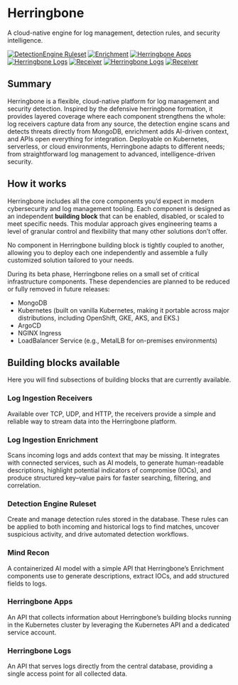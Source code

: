 # Herringbone

A cloud-native engine for log management, detection rules, and security intelligence.

[![DetectionEngine Ruleset](https://github.com/herringbonedev/Herringbone/actions/workflows/detectionengine-ruleset.yml/badge.svg?branch=main)](https://github.com/herringbonedev/Herringbone/actions/workflows/detectionengine-ruleset.yml)
[![Enrichment](https://github.com/herringbonedev/Herringbone/actions/workflows/enrichment.yml/badge.svg?branch=main)](https://github.com/herringbonedev/Herringbone/actions/workflows/enrichment.yml)
[![Herringbone Apps](https://github.com/herringbonedev/Herringbone/actions/workflows/herringbone-apps.yml/badge.svg?branch=main)](https://github.com/herringbonedev/Herringbone/actions/workflows/herringbone-apps.yml)
[![Herringbone Logs](https://github.com/herringbonedev/Herringbone/actions/workflows/herringbone-logs.yml/badge.svg?branch=main)](https://github.com/herringbonedev/Herringbone/actions/workflows/herringbone-logs.yml)
[![Receiver](https://github.com/herringbonedev/Herringbone/actions/workflows/receiver.yml/badge.svg?branch=main)](https://github.com/herringbonedev/Herringbone/actions/workflows/receiver.yml)
[![Herringbone Logs](https://github.com/herringbonedev/Herringbone/actions/workflows/mind-recon.yml/badge.svg?branch=main)](https://github.com/herringbonedev/Herringbone/actions/workflows/mind-recon.yml)
[![Receiver](https://github.com/herringbonedev/Herringbone/actions/workflows/mind-overwatch.yml/badge.svg?branch=main)](https://github.com/herringbonedev/Herringbone/actions/workflows/mind-overwatch.yml)

## Summary

Herringbone is a flexible, cloud-native platform for log management and security detection. Inspired by the defensive herringbone formation, it provides layered coverage where each component strengthens the whole: log receivers capture data from any source, the detection engine scans and detects threats directly from MongoDB, enrichment adds AI-driven context, and APIs open everything for integration. Deployable on Kubernetes, serverless, or cloud environments, Herringbone adapts to different needs; from straightforward log management to advanced, intelligence-driven security.

## How it works

Herringbone includes all the core components you’d expect in modern cybersecurity and log management tooling. Each component is designed as an independent **building block** that can be enabled, disabled, or scaled to meet specific needs. This modular approach gives engineering teams a level of granular control and flexibility that many other solutions don’t offer.

No component in Herringbone building block is tightly coupled to another, allowing you to deploy each one independently and assemble a fully customized solution tailored to your needs.

During its beta phase, Herringbone relies on a small set of critical infrastructure components. These dependencies are planned to be reduced or fully removed in future releases:

- MongoDB
- Kubernetes (built on vanilla Kubernetes, making it portable across major distributions, including OpenShift, GKE, AKS, and EKS.)
- ArgoCD
- NGINX Ingress
- LoadBalancer Service (e.g., MetalLB for on-premises environments)

## Building blocks available

Here you will find subsections of building blocks that are currently available.

### Log Ingestion Receivers

Available over TCP, UDP, and HTTP, the receivers provide a simple and reliable way to stream data into the Herringbone platform.

### Log Ingestion Enrichment

Scans incoming logs and adds context that may be missing. It integrates with connected services, such as AI models, to generate human-readable descriptions, highlight potential indicators of compromise (IOCs), and produce structured key–value pairs for faster searching, filtering, and correlation.

### Detection Engine Ruleset

Create and manage detection rules stored in the database. These rules can be applied to both incoming and historical logs to find matches, uncover suspicious activity, and drive automated detection workflows.

### Mind Recon

A containerized AI model with a simple API that Herringbone’s Enrichment components use to generate descriptions, extract IOCs, and add structured fields to logs.

### Herringbone Apps

An API that collects information about Herringbone’s building blocks running in the Kubernetes cluster by leveraging the Kubernetes API and a dedicated service account.

### Herringbone Logs

An API that serves logs directly from the central database, providing a single access point for all collected data.
